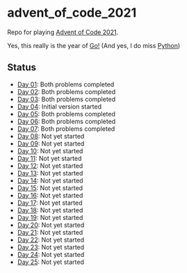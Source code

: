 # advent_of_code_2021
Repo for playing [Advent of Code 2021](https://adventofcode.com/2021).

Yes, this really is the year of [Go!](https://go.dev/)
(And yes, I do miss [Python](https://www.python.org/))

## Status
* [Day 01](https://adventofcode.com/2021/day/1): Both problems completed
* [Day 02](https://adventofcode.com/2021/day/2): Both problems completed
* [Day 03](https://adventofcode.com/2021/day/3): Both problems completed
* [Day 04](https://adventofcode.com/2021/day/4): Initial version started
* [Day 05](https://adventofcode.com/2021/day/5): Both problems completed
* [Day 06](https://adventofcode.com/2021/day/6): Both problems completed
* [Day 07](https://adventofcode.com/2021/day/7): Both problems completed
* [Day 08](https://adventofcode.com/2021/day/8): Not yet started
* [Day 09](https://adventofcode.com/2021/day/9): Not yet started
* [Day 10](https://adventofcode.com/2021/day/10): Not yet started
* [Day 11](https://adventofcode.com/2021/day/11): Not yet started
* [Day 12](https://adventofcode.com/2021/day/12): Not yet started
* [Day 13](https://adventofcode.com/2021/day/13): Not yet started
* [Day 14](https://adventofcode.com/2021/day/14): Not yet started
* [Day 15](https://adventofcode.com/2021/day/15): Not yet started
* [Day 16](https://adventofcode.com/2021/day/16): Not yet started
* [Day 17](https://adventofcode.com/2021/day/17): Not yet started
* [Day 18](https://adventofcode.com/2021/day/18): Not yet started
* [Day 19](https://adventofcode.com/2021/day/19): Not yet started
* [Day 20](https://adventofcode.com/2021/day/20): Not yet started
* [Day 21](https://adventofcode.com/2021/day/21): Not yet started
* [Day 22](https://adventofcode.com/2021/day/22): Not yet started
* [Day 23](https://adventofcode.com/2021/day/23): Not yet started
* [Day 24](https://adventofcode.com/2021/day/24): Not yet started
* [Day 25](https://adventofcode.com/2021/day/25): Not yet started
